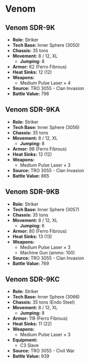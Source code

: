 # Venom
## Venom SDR-9K
- **Role:** Striker
- **Tech Base:** Inner Sphere (3050)
- **Chassis:** 35 tons
- **Movement:** 8 / 12, XL
  - **Jumping:** 8
- **Armor:** 62 (Ferro Fibrous)
- **Heat Sinks:** 12 (12)
- **Weapons:**
  - Medium Pulse Laser × 4
- **Source:** TRO 3055 - Clan Invasion
- **Battle Value:** 798

## Venom SDR-9KA
- **Role:** Striker
- **Tech Base:** Inner Sphere (3056)
- **Chassis:** 35 tons
- **Movement:** 8 / 12, XL
  - **Jumping:** 8
- **Armor:** 98 (Ferro Fibrous)
- **Heat Sinks:** 12 (12)
- **Weapons:**
  - Medium Pulse Laser × 3
- **Source:** TRO 3055 - Clan Invasion
- **Battle Value:** 865

## Venom SDR-9KB
- **Role:** Striker
- **Tech Base:** Inner Sphere (3057)
- **Chassis:** 35 tons
- **Movement:** 8 / 12, XL
  - **Jumping:** 6
- **Armor:** 80 (Ferro Fibrous)
- **Heat Sinks:** 13 (13)
- **Weapons:**
  - Medium Pulse Laser × 3
  - Machine Gun (ammo: 100)
- **Source:** TRO 3055 - Clan Invasion
- **Battle Value:** 769

## Venom SDR-9KC
- **Role:** Striker
- **Tech Base:** Inner Sphere (3066)
- **Chassis:** 35 tons (Endo Steel)
- **Movement:** 8 / 12, XL
  - **Jumping:** 8
- **Armor:** 119 (Ferro Fibrous)
- **Heat Sinks:** 11 (22)
- **Weapons:**
  - Medium Pulse Laser × 3
- **Equipment:**
  - C3 Slave
- **Source:** TRO 3055 - Civil War
- **Battle Value:** 939

